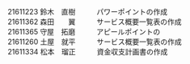 21611223  鈴木　直樹　　　パワーポイントの作成<br/>
21611362  森田　　翼　　　サービス概要一覧表の作成<br/>
21611365  守屋　拓磨　　　アピールポイントの<br/>
21611260  土屋　就平　　　サービス概要一覧表の作成<br/>
21611334  松本　瑠正　　　資金収支計画書の作成<br/>
